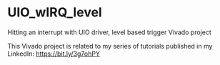 # UIO_wIRQ_level
Hitting an interrupt with UIO driver, level based trigger Vivado project

This Vivado project is related to my series of tutorials published in my LinkedIn: https://bit.ly/3g7ohPY
